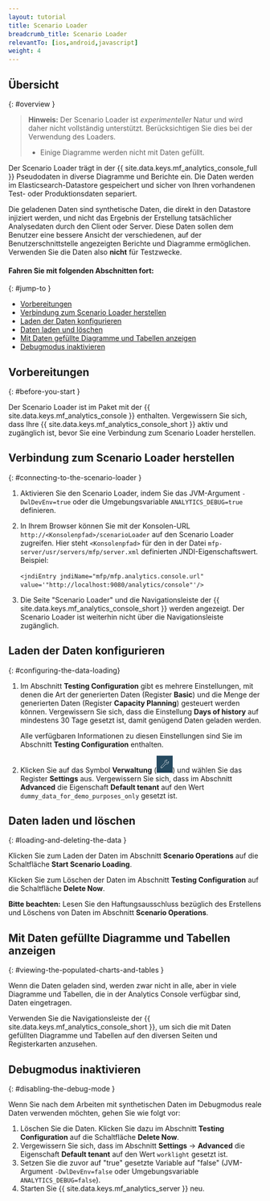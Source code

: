 ```yaml
---
layout: tutorial
title: Scenario Loader
breadcrumb_title: Scenario Loader
relevantTo: [ios,android,javascript]
weight: 4
---
```

<!-- NLS_CHARSET=UTF-8 -->
## Übersicht
{: #overview }

> **Hinweis:** Der Scenario Loader ist *experimenteller* Natur und wird daher nicht vollständig unterstützt. Berücksichtigen Sie dies bei der Verwendung des Loaders. 
>
> * Einige Diagramme werden nicht mit Daten gefüllt. 

Der Scenario Loader trägt in der {{ site.data.keys.mf_analytics_console_full }} Pseudodaten in diverse Diagramme und Berichte ein. Die Daten werden im
Elasticsearch-Datastore gespeichert und sicher von Ihren vorhandenen Test- oder Produktionsdaten separiert. 

Die geladenen Daten sind synthetische Daten, die direkt in den Datastore injiziert werden, und nicht das Ergebnis
der Erstellung tatsächlicher Analysedaten durch den Client oder Server. Diese Daten sollen dem Benutzer eine bessere Ansicht der verschiedenen, auf der Benutzerschnittstelle angezeigten Berichte und Diagramme ermöglichen. Verwenden Sie die Daten also **nicht** für Testzwecke. 

#### Fahren Sie mit folgenden Abschnitten fort: 
{: #jump-to }

* [Vorbereitungen](#before-you-start)
* [Verbindung zum Scenario Loader herstellen](#connecting-to-the-scenario-loader)
* [Laden der Daten konfigurieren](#configuring-the-data-loading)
* [Daten laden und löschen](#loading-and-deleting-the-data)
* [Mit Daten gefüllte Diagramme und Tabellen anzeigen](#viewing-the-populated-charts-and-tables)
* [Debugmodus inaktivieren](#disabling-the-debug-mode)

## Vorbereitungen
{: #before-you-start }

Der Scenario Loader ist im Paket mit der {{ site.data.keys.mf_analytics_console }} enthalten. Vergewissern Sie sich, dass
Ihre {{ site.data.keys.mf_analytics_console_short }} aktiv und zugänglich ist, bevor Sie eine Verbindung zum Scenario Loader herstellen. 

## Verbindung zum Scenario Loader herstellen
{: #connecting-to-the-scenario-loader }

1. Aktivieren Sie den Scenario Loader, indem Sie das JVM-Argument `-DwlDevEnv=true`
oder die Umgebungsvariable `ANALYTICS_DEBUG=true` definieren.

2. In Ihrem Browser können Sie mit der Konsolen-URL `http://<Konsolenpfad>/scenarioLoader` auf den Scenario Loader zugreifen. Hier steht `<Konsolenpfad>` für den in der Datei `mfp-server/usr/servers/mfp/server.xml` definierten JNDI-Eigenschaftswert. Beispiel: 

    `<jndiEntry jndiName="mfp/mfp.analytics.console.url" value='"http://localhost:9080/analytics/console"'/>`

3. Die Seite "Scenario Loader" und die Navigationsleiste der
{{ site.data.keys.mf_analytics_console_short }} werden angezeigt. Der Scenario Loader ist weiterhin nicht über die Navigationsleiste zugänglich. 

## Laden der Daten konfigurieren
{: #configuring-the-data-loading}

1. Im Abschnitt **Testing Configuration** gibt es mehrere Einstellungen,
mit denen die Art der generierten Daten (Register **Basic**) und die Menge der generierten Daten (Register **Capacity Planning**)
gesteuert werden können. Vergewissern Sie sich, dass die Einstellung
**Days of history** auf mindestens 30 Tage gesetzt ist, damit genügend Daten geladen werden. 

    Alle verfügbaren Informationen zu diesen Einstellungen sind Sie im Abschnitt **Testing Configuration** enthalten. 

2. Klicken Sie auf das Symbol **Verwaltung** (<img  alt="Schraubenschlüsselsymbol" style="margin:0;display:inline" src="wrench.png"/>) und wählen
Sie das Register **Settings** aus. Vergewissern Sie sich, dass im Abschnitt
**Advanced** die Eigenschaft **Default tenant** auf den Wert `dummy_data_for_demo_purposes_only` gesetzt ist.

## Daten laden und löschen
{: #loading-and-deleting-the-data }

Klicken Sie zum Laden der Daten im Abschnitt **Scenario Operations** auf die Schaltfläche **Start Scenario Loading**. 

Klicken Sie zum Löschen der Daten im Abschnitt **Testing Configuration** auf die Schaltfläche **Delete Now**. 

**Bitte beachten:** Lesen Sie den Haftungsausschluss bezüglich des Erstellens und Löschens von Daten im Abschnitt **Scenario Operations**. 

## Mit Daten gefüllte Diagramme und Tabellen anzeigen
{: #viewing-the-populated-charts-and-tables }

Wenn die Daten geladen sind, werden zwar nicht in alle, aber in viele Diagramme und Tabellen, die in der Analytics Console verfügbar sind, Daten eingetragen. 

Verwenden Sie die Navigationsleiste der {{ site.data.keys.mf_analytics_console_short }}, um sich die mit Daten gefüllten Diagramme und Tabellen auf den diversen Seiten und Registerkarten anzusehen. 

## Debugmodus inaktivieren
{: #disabling-the-debug-mode }

Wenn Sie nach dem Arbeiten mit synthetischen Daten im Debugmodus reale Daten verwenden möchten, gehen Sie wie folgt vor: 

1. Löschen Sie die Daten. Klicken Sie dazu
im Abschnitt **Testing Configuration** auf die Schaltfläche **Delete Now**. 
2. Vergewissern Sie sich, dass im Abschnitt **Settings** → **Advanced**
die Eigenschaft **Default tenant** auf den Wert `worklight` gesetzt ist.
3. Setzen Sie die zuvor auf "true" gesetzte Variable auf "false"
(JVM-Argument `-DwlDevEnv=false` oder Umgebungsvariable `ANALYTICS_DEBUG=false`).
4. Starten Sie {{ site.data.keys.mf_analytics_server }} neu.
